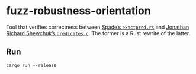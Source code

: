 # fuzz-robustness-orientation

Tool that verifies correctness between [Spade’s `exactpred.rs`](https://github.com/Stoeoef/spade/blob/master/src/exactpred.rs) and [Jonathan Richard Shewchuk’s `predicates.c`](https://www.cs.cmu.edu/~quake/robust.html). The former is a Rust rewrite of the latter.

## Run

`cargo run --release`
